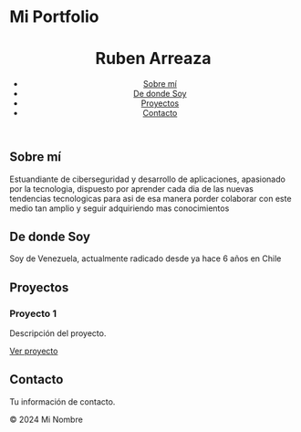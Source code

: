 <!DOCTYPE html>
<html lang="es">
<head>
    <meta charset="UTF-8">
    <meta name="viewport" content="width=device-width, initial-scale=1.0">
    <h1>Mi Portfolio</h1>
    <link rel="stylesheet" href="styles.css">
</head>
<body>
    <header>
        <h1>Ruben Arreaza</h1>
        <nav>
            <ul>
                <li><a href="#about">Sobre mí</a></li>
                <li><a href="#about">De donde Soy</a></li>
                <li><a href="#projects">Proyectos</a></li>
                <li><a href="#contact">Contacto</a></li>
            </ul>
        </nav>
    </header>
    <section id="about">
        <h2>Sobre mí</h2>
        <p>Estuandiante de ciberseguridad y desarrollo de aplicaciones, apasionado por la tecnologia, dispuesto por aprender cada dia de las nuevas tendencias tecnologicas para asi de esa manera porder colaborar con este medio tan amplio y seguir adquiriendo mas conocimientos</p>
    </section>
    <section id="from">
        <h2>De donde Soy</h2>
        <p>Soy de Venezuela, actualmente radicado desde ya hace 6 años en Chile</p>
    </section>
    <section id="projects">
        <h2>Proyectos</h2>
        <div class="project">
            <h3>Proyecto 1</h3>
            <p>Descripción del proyecto.</p>
            <a href="enlace-al-proyecto">Ver proyecto</a>
        </div>
        <!-- Añade más proyectos aquí -->
    </section>
    <section id="contact">
        <h2>Contacto</h2>
        <p>Tu información de contacto.</p>
    </section>
    <footer>
        <p>© 2024 Mi Nombre</p>
    </footer>
</body>
</html>
